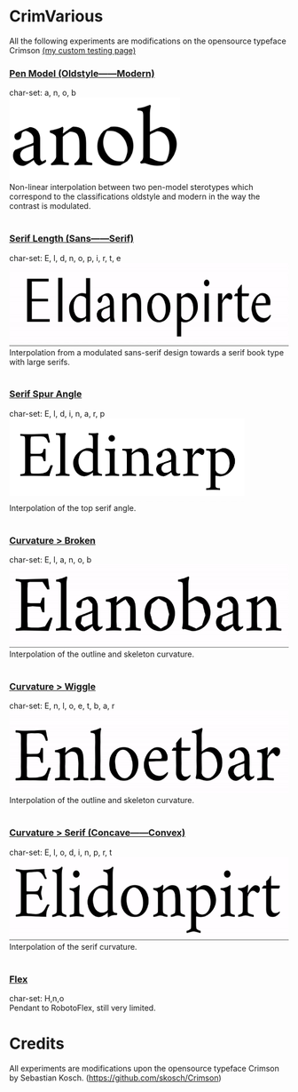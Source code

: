 # CrimVarious
All the following experiments are modifications on the opensource typeface Crimson
[(my custom testing page)](manuel.vongebhardi.de/variable-fonts/testing/)

### [Pen Model (Oldstyle——Modern)](PenModel/)
char-set: a, n, o, b <br/>
<img src="PenModel/Crim_PenModel-VF.gif" height="150"><br/>
Non-linear interpolation between two pen-model sterotypes which correspond to the classifications oldstyle and modern in the way the contrast is modulated.
<br/>
<br/>
### [Serif Length (Sans——Serif)](SerifLength/)
char-set: E, l, d, n, o, p, i, r, t, e <br/>
<img src="SerifLength/Crim_SerifLength-VF.gif" height="150"><br/>
Interpolation from a modulated sans-serif design towards a serif book type with large serifs.
<br/>
<br/>
### [Serif Spur Angle](SerifSpurAngle/)
char-set: E, l, d, i, n, a, r, p <br/>
<img src="SerifSpurAngle/Crim_SerifSpurAngle-VF.gif" height="150"><br/>
Interpolation of the top serif angle.
<br/>
<br/>
### [Curvature > Broken](CurvatureBroken/)
char-set: E, l, a, n, o, b <br/>
<img src="CurvatureBroken/Crim_CurvatureBroken-VF.gif" height="150"><br/>
Interpolation of the outline and skeleton curvature.
<br/>
<br/>
### [Curvature > Wiggle](CurvatureWiggle/)
char-set: E, n, l, o, e, t, b, a, r <br/>
<img src="CurvatureWiggle/Crim_CurvatureWiggle-VF.gif" height="150"><br/>
Interpolation of the outline and skeleton curvature.
<br/>
<br/>
### [Curvature > Serif (Concave——Convex)](CurvatureSerifConcave)
char-set: E, l, o, d, i, n, p, r, t <br/>
<img src="CurvatureSerifConcave/Crim_CurvatureSerifConcave-VF.gif" height="150"><br/>
Interpolation of the serif curvature.
<br/>
<br/>
### [Flex](Flex/)
char-set: H,n,o<br/>
Pendant to RobotoFlex, still very limited.

# Credits
All experiments are modifications upon the opensource typeface Crimson by Sebastian Kosch. (https://github.com/skosch/Crimson)
